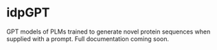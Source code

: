 # idpGPT
GPT models of PLMs trained to generate novel protein sequences when supplied with a prompt. Full documentation coming soon.
